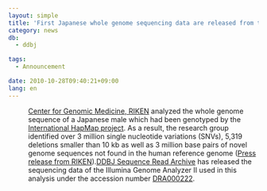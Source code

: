 ```yaml
---
layout: simple
title: 'First Japanese whole genome sequencing data are released from the DDBJ Sequence Read Archive'
category: news
db:
  - ddbj

tags:
  - Announcement

date: 2010-10-28T09:40:21+09:00
lang: en
---
```


<dl>
    <dd><a href="http://www.src.riken.go.jp/english/" target="_blank">Center for Genomic Medicine, RIKEN</a> analyzed the whole genome sequence of a Japanese male which had been genotyped by the <a href="http://hapmap.ncbi.nlm.nih.gov/" target="_blank">International HapMap project</a>. As a result, the research group identified over 3 million single nucleotide variations (SNVs), 5,319 deletions smaller than 10 kb as well as 3 million base pairs of novel genome sequences not found in the human reference genome (<a href="http://www.riken.jp/engn/r-world/info/release/press/2010/101025/index.html" target="_blank">Press release from RIKEN</a>).<a href="/dra/index-e.html">DDBJ Sequence Read Archive</a> has released the sequencing data of the Illumina Genome Analyzer II used in this analysis under the accession number <a href="https://ddbj.nig.ac.jp/public/ddbj_database/dra/DRA000/DRA000222/">DRA000222</a>.</dd>
</dl>
